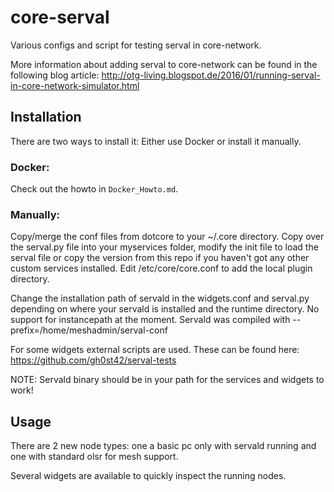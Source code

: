 # core-serval
Various configs and script for testing serval in core-network.

More information about adding serval to core-network can be found in the following blog article: http://otg-living.blogspot.de/2016/01/running-serval-in-core-network-simulator.html

## Installation

There are two ways to install it: Either use Docker or install it manually.

### Docker:
Check out the howto in `Docker_Howto.md`.

### Manually:

Copy/merge the conf files from dotcore to your ~/.core directory. Copy over the serval.py file into your myservices folder, modify the init file to load the serval file or copy the version from this repo if you haven't got any other custom services installed. Edit /etc/core/core.conf to add the local plugin directory.

Change the installation path of servald in the widgets.conf and serval.py depending on where your servald is installed and the runtime directory. No support for instancepath at the moment. Servald was compiled with --prefix=/home/meshadmin/serval-conf

For some widgets external scripts are used. These can be found here: https://github.com/gh0st42/serval-tests

NOTE: Servald binary should be in your path for the services and widgets to work!

## Usage
There are 2 new node types: one a basic pc only with servald running and one with standard olsr for mesh support.

Several widgets are available to quickly inspect the running nodes.
